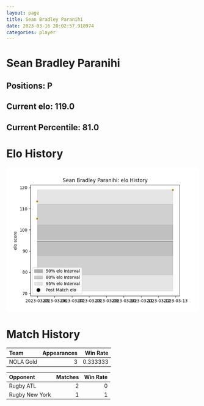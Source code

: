 ```yaml
---  
layout: page  
title: Sean Bradley Paranihi  
date: 2023-03-16 20:02:57.918974  
categories: player  
---
```

# Sean Bradley Paranihi

## Positions: P

## Current elo: 119.0

## Current Percentile: 81.0

# Elo History


![elo history](history_SeanBradleyParanihi.png)
# Match History


| Team      |   Appearances |   Win Rate |
|:----------|--------------:|-----------:|
| NOLA Gold |             3 |   0.333333 |

| Opponent       |   Matches |   Win Rate |
|:---------------|----------:|-----------:|
| Rugby ATL      |         2 |          0 |
| Rugby New York |         1 |          1 |